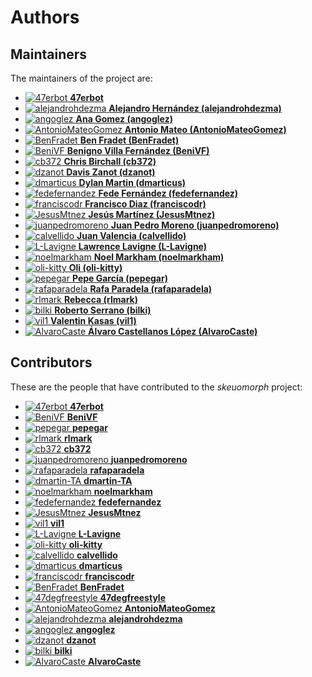 [comment]: <> (Don't edit this file!)
[comment]: <> (It is automatically updated after every release of https://github.com/47degrees/.github)
[comment]: <> (If you want to suggest a change, please open a PR or issue in that repository)

# Authors

## Maintainers

The maintainers of the project are:

- [![47erbot](https://avatars1.githubusercontent.com/u/24799081?v=4&s=20) **47erbot**](https://github.com/47erbot)
- [![alejandrohdezma](https://avatars0.githubusercontent.com/u/9027541?v=4&s=20) **Alejandro Hernández (alejandrohdezma)**](https://github.com/alejandrohdezma)
- [![angoglez](https://avatars0.githubusercontent.com/u/10107285?v=4&s=20) **Ana Gomez (angoglez)**](https://github.com/angoglez)
- [![AntonioMateoGomez](https://avatars0.githubusercontent.com/u/25897490?v=4&s=20) **Antonio Mateo (AntonioMateoGomez)**](https://github.com/AntonioMateoGomez)
- [![BenFradet](https://avatars2.githubusercontent.com/u/1737211?v=4&s=20) **Ben Fradet (BenFradet)**](https://github.com/BenFradet)
- [![BeniVF](https://avatars1.githubusercontent.com/u/3973331?v=4&s=20) **Benigno Villa Fernández (BeniVF)**](https://github.com/BeniVF)
- [![cb372](https://avatars1.githubusercontent.com/u/106760?v=4&s=20) **Chris Birchall (cb372)**](https://github.com/cb372)
- [![dzanot](https://avatars3.githubusercontent.com/u/5342283?v=4&s=20) **Davis Zanot (dzanot)**](https://github.com/dzanot)
- [![dmarticus](https://avatars2.githubusercontent.com/u/4853149?v=4&s=20) **Dylan Martin (dmarticus)**](https://github.com/dmarticus)
- [![fedefernandez](https://avatars0.githubusercontent.com/u/720923?v=4&s=20) **Fede Fernández (fedefernandez)**](https://github.com/fedefernandez)
- [![franciscodr](https://avatars1.githubusercontent.com/u/1200151?v=4&s=20) **Francisco Diaz (franciscodr)**](https://github.com/franciscodr)
- [![JesusMtnez](https://avatars2.githubusercontent.com/u/8639179?v=4&s=20) **Jesús Martínez (JesusMtnez)**](https://github.com/JesusMtnez)
- [![juanpedromoreno](https://avatars2.githubusercontent.com/u/4879373?v=4&s=20) **Juan Pedro Moreno (juanpedromoreno)**](https://github.com/juanpedromoreno)
- [![calvellido](https://avatars0.githubusercontent.com/u/7753447?v=4&s=20) **Juan Valencia (calvellido)**](https://github.com/calvellido)
- [![L-Lavigne](https://avatars2.githubusercontent.com/u/36058023?v=4&s=20) **Lawrence Lavigne (L-Lavigne)**](https://github.com/L-Lavigne)
- [![noelmarkham](https://avatars1.githubusercontent.com/u/1492487?v=4&s=20) **Noel Markham (noelmarkham)**](https://github.com/noelmarkham)
- [![oli-kitty](https://avatars3.githubusercontent.com/u/8543707?v=4&s=20) **Oli (oli-kitty)**](https://github.com/oli-kitty)
- [![pepegar](https://avatars0.githubusercontent.com/u/694179?v=4&s=20) **Pepe García (pepegar)**](https://github.com/pepegar)
- [![rafaparadela](https://avatars3.githubusercontent.com/u/315070?v=4&s=20) **Rafa Paradela (rafaparadela)**](https://github.com/rafaparadela)
- [![rlmark](https://avatars3.githubusercontent.com/u/7613551?v=4&s=20) **Rebecca (rlmark)**](https://github.com/rlmark)
- [![bilki](https://avatars0.githubusercontent.com/u/1669748?v=4&s=20) **Roberto Serrano (bilki)**](https://github.com/bilki)
- [![vil1](https://avatars1.githubusercontent.com/u/389356?v=4&s=20) **Valentin Kasas (vil1)**](https://github.com/vil1)
- [![AlvaroCaste](https://avatars0.githubusercontent.com/u/1271375?v=4&s=20) **Álvaro Castellanos López (AlvaroCaste)**](https://github.com/AlvaroCaste)

## Contributors

These are the people that have contributed to the _skeuomorph_ project:

- [![47erbot](https://avatars1.githubusercontent.com/u/24799081?v=4&s=20) **47erbot**](https://github.com/47erbot)
- [![BeniVF](https://avatars1.githubusercontent.com/u/3973331?v=4&s=20) **BeniVF**](https://github.com/BeniVF)
- [![pepegar](https://avatars0.githubusercontent.com/u/694179?v=4&s=20) **pepegar**](https://github.com/pepegar)
- [![rlmark](https://avatars3.githubusercontent.com/u/7613551?v=4&s=20) **rlmark**](https://github.com/rlmark)
- [![cb372](https://avatars1.githubusercontent.com/u/106760?v=4&s=20) **cb372**](https://github.com/cb372)
- [![juanpedromoreno](https://avatars2.githubusercontent.com/u/4879373?v=4&s=20) **juanpedromoreno**](https://github.com/juanpedromoreno)
- [![rafaparadela](https://avatars3.githubusercontent.com/u/315070?v=4&s=20) **rafaparadela**](https://github.com/rafaparadela)
- [![dmartin-TA](https://avatars1.githubusercontent.com/u/72165231?v=4&s=20) **dmartin-TA**](https://github.com/dmartin-TA)
- [![noelmarkham](https://avatars1.githubusercontent.com/u/1492487?v=4&s=20) **noelmarkham**](https://github.com/noelmarkham)
- [![fedefernandez](https://avatars0.githubusercontent.com/u/720923?v=4&s=20) **fedefernandez**](https://github.com/fedefernandez)
- [![JesusMtnez](https://avatars2.githubusercontent.com/u/8639179?v=4&s=20) **JesusMtnez**](https://github.com/JesusMtnez)
- [![vil1](https://avatars1.githubusercontent.com/u/389356?v=4&s=20) **vil1**](https://github.com/vil1)
- [![L-Lavigne](https://avatars2.githubusercontent.com/u/36058023?v=4&s=20) **L-Lavigne**](https://github.com/L-Lavigne)
- [![oli-kitty](https://avatars3.githubusercontent.com/u/8543707?v=4&s=20) **oli-kitty**](https://github.com/oli-kitty)
- [![calvellido](https://avatars0.githubusercontent.com/u/7753447?v=4&s=20) **calvellido**](https://github.com/calvellido)
- [![dmarticus](https://avatars2.githubusercontent.com/u/4853149?v=4&s=20) **dmarticus**](https://github.com/dmarticus)
- [![franciscodr](https://avatars1.githubusercontent.com/u/1200151?v=4&s=20) **franciscodr**](https://github.com/franciscodr)
- [![BenFradet](https://avatars2.githubusercontent.com/u/1737211?v=4&s=20) **BenFradet**](https://github.com/BenFradet)
- [![47degfreestyle](https://avatars0.githubusercontent.com/u/28294047?v=4&s=20) **47degfreestyle**](https://github.com/47degfreestyle)
- [![AntonioMateoGomez](https://avatars0.githubusercontent.com/u/25897490?v=4&s=20) **AntonioMateoGomez**](https://github.com/AntonioMateoGomez)
- [![alejandrohdezma](https://avatars0.githubusercontent.com/u/9027541?v=4&s=20) **alejandrohdezma**](https://github.com/alejandrohdezma)
- [![angoglez](https://avatars0.githubusercontent.com/u/10107285?v=4&s=20) **angoglez**](https://github.com/angoglez)
- [![dzanot](https://avatars3.githubusercontent.com/u/5342283?v=4&s=20) **dzanot**](https://github.com/dzanot)
- [![bilki](https://avatars0.githubusercontent.com/u/1669748?v=4&s=20) **bilki**](https://github.com/bilki)
- [![AlvaroCaste](https://avatars0.githubusercontent.com/u/1271375?v=4&s=20) **AlvaroCaste**](https://github.com/AlvaroCaste)